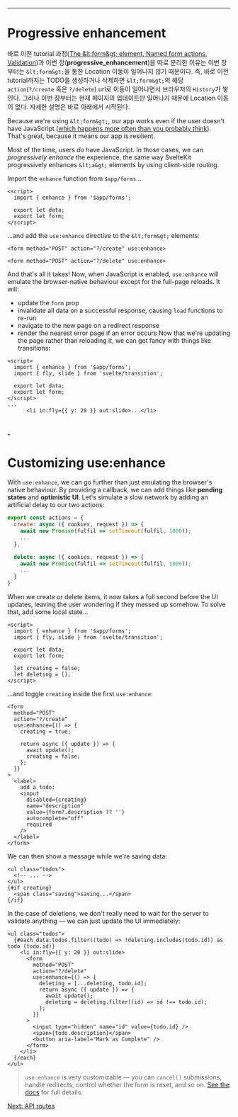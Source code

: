 ------
# **Progressive enhancement**
바로 이전 tutorial 과정([The &amp;lt;form&amp;gt; element, Named form actions, Validation](/part3/forms/form-element))과 이번 장(**progressive_enhancement**)을 따로 분리한 이유는 이번 장부터는 `&lt;form&gt;`을 통한 Location 이동이 일어나지 않기 때문이다. 즉, 바로 이전 tutorial까지는 TODO를 생성하거나 삭제하면 `&lt;form&gt;`의 해당 `action`(`?/create` 혹은 `?/delete`) url로 이동이 일어나면서 브라우저의 `History`가 쌓인다. 그러나 이번 장부터는 현재 페이지의 업데이트만 일어나기 때문에 Location 이동이 없다. 자세한 설명은 바로 아래에서 시작된다.

Because we're using `&lt;form&gt;`, our app works even if the user doesn't have JavaScript ([which happens more often than you probably think](https://kryogenix.org/code/browser/everyonehasjs.html)). That's great, because it means our app is resilient.

Most of the time, users _do_ have JavaScript. In those cases, we can _progressively enhance_ the experience, the same way SvelteKit progressively enhances `&lt;a&gt;` elements by using client-side routing.

Import the `enhance` function from `$app/forms`...
```svelte title="src/routes/part3/forms/progressive-enhancement/+page.svelte" "import { enhance } from '$app/forms';"
<script>
  import { enhance } from '$app/forms';

  export let data;
  export let form;
</script>
```
...and add the `use:enhance` directive to the `&lt;form&gt;` elements:
```svelte title="src/routes/part3/forms/progressive-enhancement/+page.svelte" /use:enhance/
<form method="POST" action="?/create" use:enhance>
```
```svelte title="src/routes/part3/forms/progressive-enhancement/+page.svelte" /use:enhance/
<form method="POST" action="?/delete" use:enhance>
```
And that's all it takes! Now, when JavaScript is enabled, `use:enhance` will emulate the browser-native behaviour except for the full-page reloads. It will:
- update the `form` prop
- invalidate all data on a successful response, causing `load` functions to re-run
- navigate to the new page on a redirect response
- render the nearest error page if an error occurs
Now that we're updating the page rather than reloading it, we can get fancy with things like transitions:
```svelte title="src/routes/part3/forms/progressive-enhancement/+page.svelte" "import { fly, slide } from 'svelte/transition';" /in:fly={{ y: 20 }} out:slide/
<script>
  import { enhance } from '$app/forms';
  import { fly, slide } from 'svelte/transition';

  export let data;
  export let form;
</script>
...
      <li in:fly={{ y: 20 }} out:slide>...</li>
```
.
------
# **Customizing use:enhance**
With `use:enhance`, we can go further than just emulating the browser's native behaviour. By providing a callback, we can add things like **pending states** and **optimistic UI**. Let's simulate a slow network by adding an artificial delay to our two actions:
```js title="src/routes/part3/forms/progressive-enhancement/+page.server.ts" /await new Promise(fulfil => setTimeout(fulfil, 1000));/
export const actions = {
  create: async ({ cookies, request }) => {
    await new Promise(fulfil => setTimeout(fulfil, 1000));
    ...
  },

  delete: async ({ cookies, request }) => {
    await new Promise(fulfil => setTimeout(fulfil, 1000));
    ...
  }
} 
```
When we create or delete items, it now takes a full second before the UI updates, leaving the user wondering if they messed up somehow. To solve that, add some local state...
```svelte title="src/routes/part3/forms/progressive-enhancement/+page.svelte" /let creating = false;/ /let deleting = [];/
<script>
  import { enhance } from '$app/forms';
  import { fly, slide } from 'svelte/transition';

  export let data;
  export let form;

  let creating = false;
  let deleting = [];
</script>
```
...and toggle `creating` inside the first `use:enhance`:
```svelte title="src/routes/part3/forms/progressive-enhancement/+page.svelte" {5-10} /use:enhance={() => {/ /  }}/ /disabled={creating}/
<form
  method="POST"
  action="?/create"
  use:enhance={() => {
    creating = true;

    return async ({ update }) => {
      await update();
      creating = false;
    };
  }}
>
  <label>
    add a todo:
    <input
      disabled={creating}
      name="description"
      value={form?.description ?? ''}
      autocomplete="off"
      required
    />
  </label>
</form>
```
We can then show a message while we're saving data:
```svelte title="src/routes/part3/forms/progressive-enhancement/+page.svelte" {5} /{#if creating}/ "{/if}"
<ul class="todos">
  <!-- ... -->
</ul>
{#if creating}
  <span class="saving">saving...</span>
{/if}
```
In the case of deletions, we don't really need to wait for the server to validate anything — we can just update the UI immediately:
```svelte title="src/routes/part3/forms/progressive-enhancement/+page.svelte" {8-12} /data.todos.filter((todo) => !deleting.includes(todo.id))/ /use:enhance={() => {/ /        }}/
<ul class="todos">
  {#each data.todos.filter((todo) => !deleting.includes(todo.id)) as todo (todo.id)}
    <li in:fly={{ y: 20 }} out:slide>
      <form
        method="POST"
        action="?/delete"
        use:enhance={() => {
          deleting = [...deleting, todo.id];
          return async ({ update }) => {
            await update();
            deleting = deleting.filter((id) => id !== todo.id);
          };
        }}
      >
        <input type="hidden" name="id" value={todo.id} />
        <span>{todo.description}</span>
        <button aria-label="Mark as Complete" />
      </form>
    </li>
  {/each}
</ul>
```
> `use:enhance` is very customizable — you can `cancel()` submissions, handle redirects, control whether the form is reset, and so on. [See the docs](https://kit.svelte.dev/docs/modules#$app-forms-enhance) for full details.

[Next: API routes](/part3/api-routes/get-handlers)
